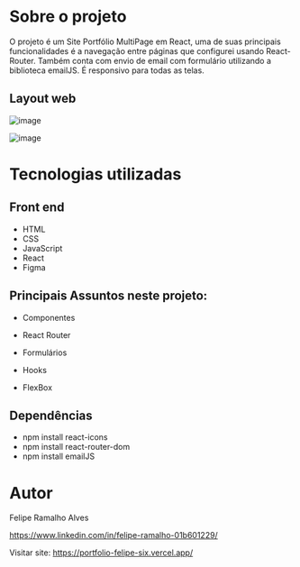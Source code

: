 # Sobre o projeto

O projeto é um Site Portfólio MultiPage em React, uma de suas principais funcionalidades é a navegação entre páginas que configurei usando React-Router. Também conta com envio de email com formulário utilizando a biblioteca emailJS. É responsivo para todas as telas.

## Layout web
![image](https://user-images.githubusercontent.com/108680857/230969893-b410f19b-c0ab-4c53-95c7-b7b7adf1328c.png)

![image](https://user-images.githubusercontent.com/108680857/230969945-0be00ecc-dbab-402d-83f6-eea06490d024.png)


# Tecnologias utilizadas
## Front end
- HTML
- CSS
- JavaScript
- React
- Figma


## Principais Assuntos neste projeto:

- Componentes

- React Router

- Formulários

- Hooks

- FlexBox


## Dependências

- npm install react-icons
- npm install react-router-dom
- npm install emailJS

# Autor

Felipe Ramalho Alves

https://www.linkedin.com/in/felipe-ramalho-01b601229/

Visitar site: https://portfolio-felipe-six.vercel.app/
